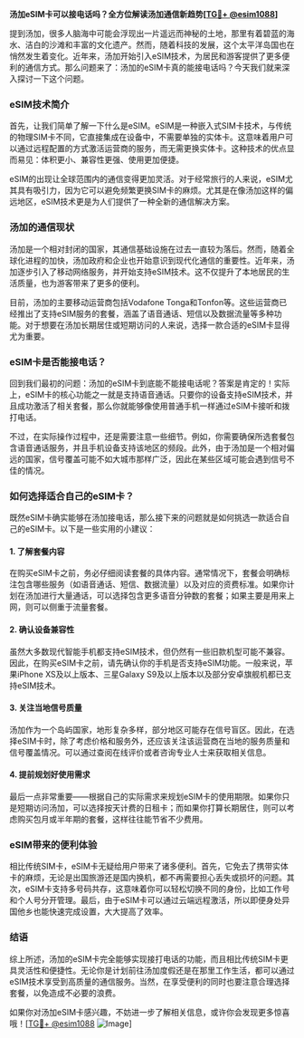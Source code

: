 **汤加eSIM卡可以接电话吗？全方位解读汤加通信新趋势[[TG💪+ @esim1088](https://t.me/s/esim1088)]**

提到汤加，很多人脑海中可能会浮现出一片遥远而神秘的土地，那里有着碧蓝的海水、洁白的沙滩和丰富的文化遗产。然而，随着科技的发展，这个太平洋岛国也在悄然发生着变化。近年来，汤加开始引入eSIM技术，为居民和游客提供了更多便利的通信方式。那么问题来了：汤加的eSIM卡真的能接电话吗？今天我们就来深入探讨一下这个问题。

### eSIM技术简介

首先，让我们简单了解一下什么是eSIM。eSIM是一种嵌入式SIM卡技术，与传统的物理SIM卡不同，它直接集成在设备中，不需要单独的实体卡。这意味着用户可以通过远程配置的方式激活运营商的服务，而无需更换实体卡。这种技术的优点显而易见：体积更小、兼容性更强、使用更加便捷。

eSIM的出现让全球范围内的通信变得更加灵活。对于经常旅行的人来说，eSIM尤其具有吸引力，因为它可以避免频繁更换SIM卡的麻烦。尤其是在像汤加这样的偏远地区，eSIM技术更是为人们提供了一种全新的通信解决方案。

### 汤加的通信现状

汤加是一个相对封闭的国家，其通信基础设施在过去一直较为落后。然而，随着全球化进程的加快，汤加政府和企业也开始意识到现代化通信的重要性。近年来，汤加逐步引入了移动网络服务，并开始支持eSIM技术。这不仅提升了本地居民的生活质量，也为游客带来了更多的便利。

目前，汤加的主要移动运营商包括Vodafone Tonga和Tonfon等。这些运营商已经推出了支持eSIM服务的套餐，涵盖了语音通话、短信以及数据流量等多种功能。对于想要在汤加长期居住或短期访问的人来说，选择一款合适的eSIM卡显得尤为重要。

### eSIM卡是否能接电话？

回到我们最初的问题：汤加的eSIM卡到底能不能接电话呢？答案是肯定的！实际上，eSIM卡的核心功能之一就是支持语音通话。只要你的设备支持eSIM技术，并且成功激活了相关套餐，那么你就能够像使用普通手机一样通过eSIM卡接听和拨打电话。

不过，在实际操作过程中，还是需要注意一些细节。例如，你需要确保所选套餐包含语音通话服务，并且手机设备支持该地区的频段。此外，由于汤加是一个相对偏远的国家，信号覆盖可能不如大城市那样广泛，因此在某些区域可能会遇到信号不佳的情况。

### 如何选择适合自己的eSIM卡？

既然eSIM卡确实能够在汤加接电话，那么接下来的问题就是如何挑选一款适合自己的eSIM卡。以下是一些实用的小建议：

#### 1. **了解套餐内容**
   在购买eSIM卡之前，务必仔细阅读套餐的具体内容。通常情况下，套餐会明确标注包含哪些服务（如语音通话、短信、数据流量）以及对应的资费标准。如果你计划在汤加进行大量通话，可以选择包含更多语音分钟数的套餐；如果主要是用来上网，则可以侧重于流量套餐。

#### 2. **确认设备兼容性**
   虽然大多数现代智能手机都支持eSIM技术，但仍然有一些旧款机型可能不兼容。因此，在购买eSIM卡之前，请先确认你的手机是否支持eSIM功能。一般来说，苹果iPhone XS及以上版本、三星Galaxy S9及以上版本以及部分安卓旗舰机都已支持eSIM技术。

#### 3. **关注当地信号质量**
   汤加作为一个岛屿国家，地形复杂多样，部分地区可能存在信号盲区。因此，在选择eSIM卡时，除了考虑价格和服务外，还应该关注该运营商在当地的服务质量和信号覆盖情况。可以通过查阅在线评价或者咨询专业人士来获取相关信息。

#### 4. **提前规划好使用需求**
   最后一点非常重要——根据自己的实际需求来规划eSIM卡的使用期限。如果你只是短期访问汤加，可以选择按天计费的日租卡；而如果你打算长期居住，则可以考虑购买包月或半年期的套餐，这样往往能节省不少费用。

### eSIM带来的便利体验

相比传统SIM卡，eSIM卡无疑给用户带来了诸多便利。首先，它免去了携带实体卡的麻烦，无论是出国旅游还是国内换机，都不再需要担心丢失或损坏的问题。其次，eSIM卡支持多号码共存，这意味着你可以轻松切换不同的身份，比如工作号和个人号分开管理。最后，由于eSIM卡可以通过云端远程激活，所以即便身处异国他乡也能快速完成设置，大大提高了效率。

### 结语

综上所述，汤加的eSIM卡完全能够实现接打电话的功能，而且相比传统SIM卡更具灵活性和便捷性。无论你是计划前往汤加度假还是在那里工作生活，都可以通过eSIM技术享受到高质量的通信服务。当然，在享受便利的同时也要注意合理选择套餐，以免造成不必要的浪费。

如果你对汤加eSIM卡感兴趣，不妨进一步了解相关信息，或许你会发现更多惊喜哦！[[TG💪+ @esim1088](https://t.me/s/esim1088) ![Image](https://i.postimg.cc/4NQfJmqS/Snipaste-2025-05-13-00-14-12.png)]